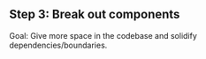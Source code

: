 ## Step 3: Break out components

Goal: Give more space in the codebase and solidify dependencies/boundaries. <!-- .element: class="current-item" -->
